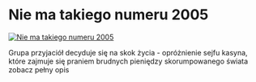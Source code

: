 Nie ma takiego numeru 2005 
=============
[![Nie ma takiego numeru 2005 ](http://vidos.pl/images/player.gif)](http://vidos.pl/nie-ma-takiego-numeru-2005)

 Grupa przyjaciół decyduje się na skok życia - opróżnienie sejfu kasyna, które zajmuje się praniem brudnych pieniędzy skorumpowanego świata zobacz pełny opis
